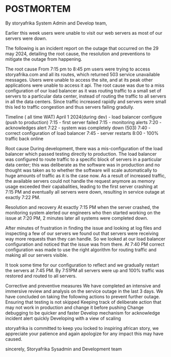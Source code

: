 # POSTMORTEM
By storyafrika System Admin and Develop team,

Earlier this week users were unable to visit our web servers as most of our servers were down.

The following is an incident report on the outage that occurred on the 29 may 2024, detailing the root cause, the resolution and preventions to mitigate the outage from happening.

The root cause
From 7:15 pm to 8:45 pm users were trying to access storyafrika.com and all its routes, which returned 503 service unavailable messages. Users were unable to access the site, and at its peak other applications were unable to access it api. The root cause was due to a miss configuration of our load balancer as it was routing traffic to a small set of servers to a particular data center, instead of routing the traffic to all servers in all the data centers. Since traffic increased rapidly and servers were small this led to traffic congestion and thus servers failing gradully. 

Timeline ( all time WAT)
April 1 2024(during dev) - load balancer configure (push to production)
7:15 - first server failed
7:15 - monitoring alerts
7:20 - acknowledges alert
7:22 - system was completely down (503)
7:40 - correct configuration of load balancer
7:45 - server restarts
8:00 - 100% traffic back online

Root cause
During development, there was a mis-configuration of the load balancer which passed testing directly to production. The load balancer was configured to route traffic to a specific block of servers in a particular data center; this was deliberate as the software was in production and no thought was taken as to whether the software will scale automatically to huge amounts of traffic as it is the case now. As a result of increased traffic, the available servers could not handle the request anymore as memory usage exceeded their capabalities, leading to the first server crashing at 7:15 PM and eventually all servers were down, resulting in service outage at exactly 7:22 PM.

Resolution and recovery
At exactly 7:15 PM when the server crashed, the monitoring system alerted our engineers who then started working on the issue at 7:20 PM, 2 minutes later all systems were completed down.

After minutes of frustration in finding the issue and looking at log files and inspecting a few of our servers we found out that servers were receiving way more requests than they can handle. So we looked at our load balancer configuration and noticed that the issue was from there. At 7:40 PM correct configuration was made to use the right algorithm for routing traffic and making all our servers visible.

It took some time for our configuration to reflect and we gradually restart the servers at 7:45 PM.
By 7:51PM all servers were up and 100% traffic was restored and routed to all servers.

Corrective and preventive measures
We have completed an intensive and immersive review and analysis on the service outage in the last 3 days. We have concluded on taking the following actions to prevent further outage.
Ensuring that testing is not skipped
Keeping track of deliberate action that may not work in production and change it before pushing
Change debugging to be quicker and faster
Develop mechanism for acknowledge incident alert quickly
Developing with a view of scaling

storyafrika is committed to keep you locked to inspiring african story, we appreciate your patience and again apologize for any impact this may have caused.

sincerely,
Storyafrika Sysadmin and Development team
